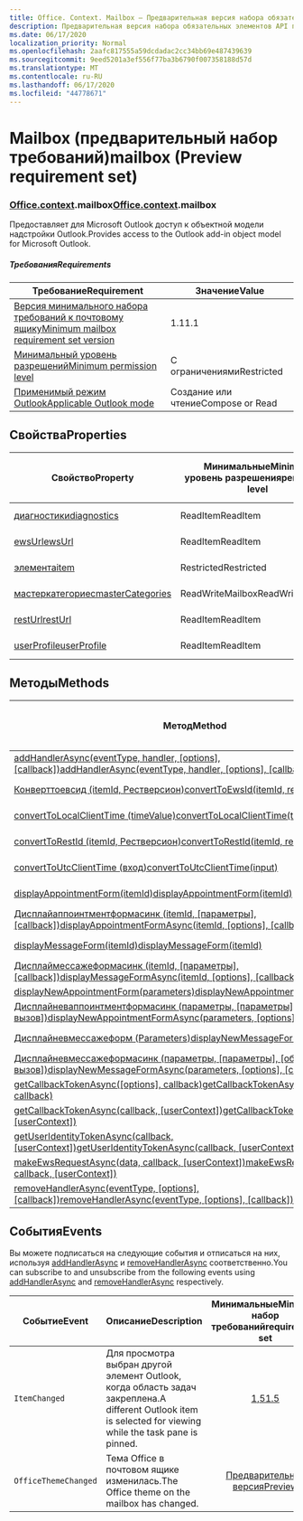 ```yaml
---
title: Office. Context. Mailbox — Предварительная версия набора обязательных элементов
description: Предварительная версия набора обязательных элементов API почтового ящика Outlook для объектной модели почтового ящика.
ms.date: 06/17/2020
localization_priority: Normal
ms.openlocfilehash: 2aafc817555a59dcdadac2cc34bb69e487439639
ms.sourcegitcommit: 9eed5201a3ef556f77ba3b6790f007358188d57d
ms.translationtype: MT
ms.contentlocale: ru-RU
ms.lasthandoff: 06/17/2020
ms.locfileid: "44778671"
---
```

# <a name="mailbox-preview-requirement-set"></a><span data-ttu-id="d7f2e-103">Mailbox (предварительный набор требований)</span><span class="sxs-lookup"><span data-stu-id="d7f2e-103">mailbox (Preview requirement set)</span></span>

### <a name="officecontextmailbox"></a><span data-ttu-id="d7f2e-104">[Office](office.md)[.context](office.context.md).mailbox</span><span class="sxs-lookup"><span data-stu-id="d7f2e-104">[Office](office.md)[.context](office.context.md).mailbox</span></span>

<span data-ttu-id="d7f2e-105">Предоставляет для Microsoft Outlook доступ к объектной модели надстройки Outlook.</span><span class="sxs-lookup"><span data-stu-id="d7f2e-105">Provides access to the Outlook add-in object model for Microsoft Outlook.</span></span>

##### <a name="requirements"></a><span data-ttu-id="d7f2e-106">Требования</span><span class="sxs-lookup"><span data-stu-id="d7f2e-106">Requirements</span></span>

|<span data-ttu-id="d7f2e-107">Требование</span><span class="sxs-lookup"><span data-stu-id="d7f2e-107">Requirement</span></span>| <span data-ttu-id="d7f2e-108">Значение</span><span class="sxs-lookup"><span data-stu-id="d7f2e-108">Value</span></span>|
|---|---|
|[<span data-ttu-id="d7f2e-109">Версия минимального набора требований к почтовому ящику</span><span class="sxs-lookup"><span data-stu-id="d7f2e-109">Minimum mailbox requirement set version</span></span>](../../requirement-sets/outlook-api-requirement-sets.md)| <span data-ttu-id="d7f2e-110">1.1</span><span class="sxs-lookup"><span data-stu-id="d7f2e-110">1.1</span></span>|
|[<span data-ttu-id="d7f2e-111">Минимальный уровень разрешений</span><span class="sxs-lookup"><span data-stu-id="d7f2e-111">Minimum permission level</span></span>](../../../outlook/understanding-outlook-add-in-permissions.md)| <span data-ttu-id="d7f2e-112">С ограничениями</span><span class="sxs-lookup"><span data-stu-id="d7f2e-112">Restricted</span></span>|
|[<span data-ttu-id="d7f2e-113">Применимый режим Outlook</span><span class="sxs-lookup"><span data-stu-id="d7f2e-113">Applicable Outlook mode</span></span>](../../../outlook/outlook-add-ins-overview.md#extension-points)| <span data-ttu-id="d7f2e-114">Создание или чтение</span><span class="sxs-lookup"><span data-stu-id="d7f2e-114">Compose or Read</span></span>|

## <a name="properties"></a><span data-ttu-id="d7f2e-115">Свойства</span><span class="sxs-lookup"><span data-stu-id="d7f2e-115">Properties</span></span>

| <span data-ttu-id="d7f2e-116">Свойство</span><span class="sxs-lookup"><span data-stu-id="d7f2e-116">Property</span></span> | <span data-ttu-id="d7f2e-117">Минимальные</span><span class="sxs-lookup"><span data-stu-id="d7f2e-117">Minimum</span></span><br><span data-ttu-id="d7f2e-118">уровень разрешения</span><span class="sxs-lookup"><span data-stu-id="d7f2e-118">permission level</span></span> | <span data-ttu-id="d7f2e-119">Способов</span><span class="sxs-lookup"><span data-stu-id="d7f2e-119">Modes</span></span> | <span data-ttu-id="d7f2e-120">Тип возвращаемых данных</span><span class="sxs-lookup"><span data-stu-id="d7f2e-120">Return type</span></span> | <span data-ttu-id="d7f2e-121">Минимальные</span><span class="sxs-lookup"><span data-stu-id="d7f2e-121">Minimum</span></span><br><span data-ttu-id="d7f2e-122">набор требований</span><span class="sxs-lookup"><span data-stu-id="d7f2e-122">requirement set</span></span> |
|---|---|---|---|:---:|
| [<span data-ttu-id="d7f2e-123">диагностики</span><span class="sxs-lookup"><span data-stu-id="d7f2e-123">diagnostics</span></span>](/javascript/api/outlook/office.mailbox?view=outlook-js-preview#diagnostics) | <span data-ttu-id="d7f2e-124">ReadItem</span><span class="sxs-lookup"><span data-stu-id="d7f2e-124">ReadItem</span></span> | <span data-ttu-id="d7f2e-125">Создание</span><span class="sxs-lookup"><span data-stu-id="d7f2e-125">Compose</span></span><br><span data-ttu-id="d7f2e-126">Чтение</span><span class="sxs-lookup"><span data-stu-id="d7f2e-126">Read</span></span> | [<span data-ttu-id="d7f2e-127">Diagnostics</span><span class="sxs-lookup"><span data-stu-id="d7f2e-127">Diagnostics</span></span>](/javascript/api/outlook/office.diagnostics?view=outlook-js-preview) | [<span data-ttu-id="d7f2e-128">1.1</span><span class="sxs-lookup"><span data-stu-id="d7f2e-128">1.1</span></span>](../requirement-set-1.1/outlook-requirement-set-1.1.md) |
| [<span data-ttu-id="d7f2e-129">ewsUrl</span><span class="sxs-lookup"><span data-stu-id="d7f2e-129">ewsUrl</span></span>](/javascript/api/outlook/office.mailbox?view=outlook-js-preview#ewsurl) | <span data-ttu-id="d7f2e-130">ReadItem</span><span class="sxs-lookup"><span data-stu-id="d7f2e-130">ReadItem</span></span> | <span data-ttu-id="d7f2e-131">Создание</span><span class="sxs-lookup"><span data-stu-id="d7f2e-131">Compose</span></span><br><span data-ttu-id="d7f2e-132">Чтение</span><span class="sxs-lookup"><span data-stu-id="d7f2e-132">Read</span></span> | <span data-ttu-id="d7f2e-133">String</span><span class="sxs-lookup"><span data-stu-id="d7f2e-133">String</span></span> | [<span data-ttu-id="d7f2e-134">1.1</span><span class="sxs-lookup"><span data-stu-id="d7f2e-134">1.1</span></span>](../requirement-set-1.1/outlook-requirement-set-1.1.md) |
| [<span data-ttu-id="d7f2e-135">элемента</span><span class="sxs-lookup"><span data-stu-id="d7f2e-135">item</span></span>](office.context.mailbox.item.md) | <span data-ttu-id="d7f2e-136">Restricted</span><span class="sxs-lookup"><span data-stu-id="d7f2e-136">Restricted</span></span> | <span data-ttu-id="d7f2e-137">Создание</span><span class="sxs-lookup"><span data-stu-id="d7f2e-137">Compose</span></span><br><span data-ttu-id="d7f2e-138">Чтение</span><span class="sxs-lookup"><span data-stu-id="d7f2e-138">Read</span></span> | [<span data-ttu-id="d7f2e-139">Элемент</span><span class="sxs-lookup"><span data-stu-id="d7f2e-139">Item</span></span>](/javascript/api/outlook/office.item?view=outlook-js-preview) | [<span data-ttu-id="d7f2e-140">1.1</span><span class="sxs-lookup"><span data-stu-id="d7f2e-140">1.1</span></span>](../requirement-set-1.1/outlook-requirement-set-1.1.md) |
| [<span data-ttu-id="d7f2e-141">мастеркатегориес</span><span class="sxs-lookup"><span data-stu-id="d7f2e-141">masterCategories</span></span>](/javascript/api/outlook/office.mailbox?view=outlook-js-preview#mastercategories) | <span data-ttu-id="d7f2e-142">ReadWriteMailbox</span><span class="sxs-lookup"><span data-stu-id="d7f2e-142">ReadWriteMailbox</span></span> | <span data-ttu-id="d7f2e-143">Создание</span><span class="sxs-lookup"><span data-stu-id="d7f2e-143">Compose</span></span><br><span data-ttu-id="d7f2e-144">Чтение</span><span class="sxs-lookup"><span data-stu-id="d7f2e-144">Read</span></span> | [<span data-ttu-id="d7f2e-145">MasterCategories</span><span class="sxs-lookup"><span data-stu-id="d7f2e-145">MasterCategories</span></span>](/javascript/api/outlook/office.mastercategories?view=outlook-js-preview) | [<span data-ttu-id="d7f2e-146">1,8</span><span class="sxs-lookup"><span data-stu-id="d7f2e-146">1.8</span></span>](../requirement-set-1.8/outlook-requirement-set-1.8.md) |
| [<span data-ttu-id="d7f2e-147">restUrl</span><span class="sxs-lookup"><span data-stu-id="d7f2e-147">restUrl</span></span>](/javascript/api/outlook/office.mailbox?view=outlook-js-preview#resturl) | <span data-ttu-id="d7f2e-148">ReadItem</span><span class="sxs-lookup"><span data-stu-id="d7f2e-148">ReadItem</span></span> | <span data-ttu-id="d7f2e-149">Создание</span><span class="sxs-lookup"><span data-stu-id="d7f2e-149">Compose</span></span><br><span data-ttu-id="d7f2e-150">Чтение</span><span class="sxs-lookup"><span data-stu-id="d7f2e-150">Read</span></span> | <span data-ttu-id="d7f2e-151">String</span><span class="sxs-lookup"><span data-stu-id="d7f2e-151">String</span></span> | [<span data-ttu-id="d7f2e-152">1,5</span><span class="sxs-lookup"><span data-stu-id="d7f2e-152">1.5</span></span>](../requirement-set-1.5/outlook-requirement-set-1.5.md) |
| [<span data-ttu-id="d7f2e-153">userProfile</span><span class="sxs-lookup"><span data-stu-id="d7f2e-153">userProfile</span></span>](/javascript/api/outlook/office.mailbox?view=outlook-js-preview#userprofile) | <span data-ttu-id="d7f2e-154">ReadItem</span><span class="sxs-lookup"><span data-stu-id="d7f2e-154">ReadItem</span></span> | <span data-ttu-id="d7f2e-155">Создание</span><span class="sxs-lookup"><span data-stu-id="d7f2e-155">Compose</span></span><br><span data-ttu-id="d7f2e-156">Чтение</span><span class="sxs-lookup"><span data-stu-id="d7f2e-156">Read</span></span> | [<span data-ttu-id="d7f2e-157">UserProfile</span><span class="sxs-lookup"><span data-stu-id="d7f2e-157">UserProfile</span></span>](/javascript/api/outlook/office.userprofile?view=outlook-js-preview) | [<span data-ttu-id="d7f2e-158">1.1</span><span class="sxs-lookup"><span data-stu-id="d7f2e-158">1.1</span></span>](../requirement-set-1.1/outlook-requirement-set-1.1.md) |

## <a name="methods"></a><span data-ttu-id="d7f2e-159">Методы</span><span class="sxs-lookup"><span data-stu-id="d7f2e-159">Methods</span></span>

| <span data-ttu-id="d7f2e-160">Метод</span><span class="sxs-lookup"><span data-stu-id="d7f2e-160">Method</span></span> | <span data-ttu-id="d7f2e-161">Минимальные</span><span class="sxs-lookup"><span data-stu-id="d7f2e-161">Minimum</span></span><br><span data-ttu-id="d7f2e-162">уровень разрешения</span><span class="sxs-lookup"><span data-stu-id="d7f2e-162">permission level</span></span> | <span data-ttu-id="d7f2e-163">Способов</span><span class="sxs-lookup"><span data-stu-id="d7f2e-163">Modes</span></span> | <span data-ttu-id="d7f2e-164">Минимальные</span><span class="sxs-lookup"><span data-stu-id="d7f2e-164">Minimum</span></span><br><span data-ttu-id="d7f2e-165">набор требований</span><span class="sxs-lookup"><span data-stu-id="d7f2e-165">requirement set</span></span> |
|---|---|---|:---:|
| <span data-ttu-id="d7f2e-166">[addHandlerAsync(eventType, handler, [options], [callback])](/javascript/api/outlook/office.mailbox?view=outlook-js-preview#addhandlerasync-eventtype--handler--options--callback-)</span><span class="sxs-lookup"><span data-stu-id="d7f2e-166">[addHandlerAsync(eventType, handler, [options], [callback])](/javascript/api/outlook/office.mailbox?view=outlook-js-preview#addhandlerasync-eventtype--handler--options--callback-)</span></span> | <span data-ttu-id="d7f2e-167">ReadItem</span><span class="sxs-lookup"><span data-stu-id="d7f2e-167">ReadItem</span></span> | <span data-ttu-id="d7f2e-168">Создание</span><span class="sxs-lookup"><span data-stu-id="d7f2e-168">Compose</span></span><br><span data-ttu-id="d7f2e-169">Чтение</span><span class="sxs-lookup"><span data-stu-id="d7f2e-169">Read</span></span> | [<span data-ttu-id="d7f2e-170">1,5</span><span class="sxs-lookup"><span data-stu-id="d7f2e-170">1.5</span></span>](../requirement-set-1.5/outlook-requirement-set-1.5.md) |
| [<span data-ttu-id="d7f2e-171">Конверттоевсид (itemId, Рестверсион)</span><span class="sxs-lookup"><span data-stu-id="d7f2e-171">convertToEwsId(itemId, restVersion)</span></span>](/javascript/api/outlook/office.mailbox?view=outlook-js-preview#converttoewsid-itemid--restversion-) | <span data-ttu-id="d7f2e-172">Restricted</span><span class="sxs-lookup"><span data-stu-id="d7f2e-172">Restricted</span></span> | <span data-ttu-id="d7f2e-173">Создание</span><span class="sxs-lookup"><span data-stu-id="d7f2e-173">Compose</span></span><br><span data-ttu-id="d7f2e-174">Чтение</span><span class="sxs-lookup"><span data-stu-id="d7f2e-174">Read</span></span> | [<span data-ttu-id="d7f2e-175">1.3</span><span class="sxs-lookup"><span data-stu-id="d7f2e-175">1.3</span></span>](../requirement-set-1.3/outlook-requirement-set-1.3.md) |
| [<span data-ttu-id="d7f2e-176">convertToLocalClientTime (timeValue)</span><span class="sxs-lookup"><span data-stu-id="d7f2e-176">convertToLocalClientTime(timeValue)</span></span>](/javascript/api/outlook/office.mailbox?view=outlook-js-preview#converttolocalclienttime-timevalue-) | <span data-ttu-id="d7f2e-177">ReadItem</span><span class="sxs-lookup"><span data-stu-id="d7f2e-177">ReadItem</span></span> | <span data-ttu-id="d7f2e-178">Создание</span><span class="sxs-lookup"><span data-stu-id="d7f2e-178">Compose</span></span><br><span data-ttu-id="d7f2e-179">Чтение</span><span class="sxs-lookup"><span data-stu-id="d7f2e-179">Read</span></span> | [<span data-ttu-id="d7f2e-180">1.1</span><span class="sxs-lookup"><span data-stu-id="d7f2e-180">1.1</span></span>](../requirement-set-1.1/outlook-requirement-set-1.1.md) |
| [<span data-ttu-id="d7f2e-181">convertToRestId (itemId, Рестверсион)</span><span class="sxs-lookup"><span data-stu-id="d7f2e-181">convertToRestId(itemId, restVersion)</span></span>](/javascript/api/outlook/office.mailbox?view=outlook-js-preview#converttorestid-itemid--restversion-) | <span data-ttu-id="d7f2e-182">Restricted</span><span class="sxs-lookup"><span data-stu-id="d7f2e-182">Restricted</span></span> | <span data-ttu-id="d7f2e-183">Создание</span><span class="sxs-lookup"><span data-stu-id="d7f2e-183">Compose</span></span><br><span data-ttu-id="d7f2e-184">Чтение</span><span class="sxs-lookup"><span data-stu-id="d7f2e-184">Read</span></span> | [<span data-ttu-id="d7f2e-185">1.3</span><span class="sxs-lookup"><span data-stu-id="d7f2e-185">1.3</span></span>](../requirement-set-1.3/outlook-requirement-set-1.3.md) |
| [<span data-ttu-id="d7f2e-186">convertToUtcClientTime (вход)</span><span class="sxs-lookup"><span data-stu-id="d7f2e-186">convertToUtcClientTime(input)</span></span>](/javascript/api/outlook/office.mailbox?view=outlook-js-preview#converttoutcclienttime-input-) | <span data-ttu-id="d7f2e-187">ReadItem</span><span class="sxs-lookup"><span data-stu-id="d7f2e-187">ReadItem</span></span> | <span data-ttu-id="d7f2e-188">Создание</span><span class="sxs-lookup"><span data-stu-id="d7f2e-188">Compose</span></span><br><span data-ttu-id="d7f2e-189">Чтение</span><span class="sxs-lookup"><span data-stu-id="d7f2e-189">Read</span></span> | [<span data-ttu-id="d7f2e-190">1.1</span><span class="sxs-lookup"><span data-stu-id="d7f2e-190">1.1</span></span>](../requirement-set-1.1/outlook-requirement-set-1.1.md) |
| [<span data-ttu-id="d7f2e-191">displayAppointmentForm(itemId)</span><span class="sxs-lookup"><span data-stu-id="d7f2e-191">displayAppointmentForm(itemId)</span></span>](/javascript/api/outlook/office.mailbox?view=outlook-js-preview#displayappointmentform-itemid-) | <span data-ttu-id="d7f2e-192">ReadItem</span><span class="sxs-lookup"><span data-stu-id="d7f2e-192">ReadItem</span></span> | <span data-ttu-id="d7f2e-193">Создание</span><span class="sxs-lookup"><span data-stu-id="d7f2e-193">Compose</span></span><br><span data-ttu-id="d7f2e-194">Чтение</span><span class="sxs-lookup"><span data-stu-id="d7f2e-194">Read</span></span> | [<span data-ttu-id="d7f2e-195">1.1</span><span class="sxs-lookup"><span data-stu-id="d7f2e-195">1.1</span></span>](../requirement-set-1.1/outlook-requirement-set-1.1.md) |
| <span data-ttu-id="d7f2e-196">[Дисплайаппоинтментформасинк (itemId, [параметры], [callback])](/javascript/api/outlook/office.mailbox?view=outlook-js-preview#displayappointmentform-itemid--options--callback-)</span><span class="sxs-lookup"><span data-stu-id="d7f2e-196">[displayAppointmentFormAsync(itemId, [options], [callback])](/javascript/api/outlook/office.mailbox?view=outlook-js-preview#displayappointmentform-itemid--options--callback-)</span></span> | <span data-ttu-id="d7f2e-197">ReadItem</span><span class="sxs-lookup"><span data-stu-id="d7f2e-197">ReadItem</span></span> | <span data-ttu-id="d7f2e-198">Создание</span><span class="sxs-lookup"><span data-stu-id="d7f2e-198">Compose</span></span><br><span data-ttu-id="d7f2e-199">Чтение</span><span class="sxs-lookup"><span data-stu-id="d7f2e-199">Read</span></span> | [<span data-ttu-id="d7f2e-200">Предварительная версия</span><span class="sxs-lookup"><span data-stu-id="d7f2e-200">Preview</span></span>](outlook-requirement-set-preview.md) |
| [<span data-ttu-id="d7f2e-201">displayMessageForm(itemId)</span><span class="sxs-lookup"><span data-stu-id="d7f2e-201">displayMessageForm(itemId)</span></span>](/javascript/api/outlook/office.mailbox?view=outlook-js-preview#displaymessageform-itemid-) | <span data-ttu-id="d7f2e-202">ReadItem</span><span class="sxs-lookup"><span data-stu-id="d7f2e-202">ReadItem</span></span> | <span data-ttu-id="d7f2e-203">Создание</span><span class="sxs-lookup"><span data-stu-id="d7f2e-203">Compose</span></span><br><span data-ttu-id="d7f2e-204">Чтение</span><span class="sxs-lookup"><span data-stu-id="d7f2e-204">Read</span></span> | [<span data-ttu-id="d7f2e-205">1.1</span><span class="sxs-lookup"><span data-stu-id="d7f2e-205">1.1</span></span>](../requirement-set-1.1/outlook-requirement-set-1.1.md) |
| <span data-ttu-id="d7f2e-206">[Дисплаймессажеформасинк (itemId, [параметры], [callback])](/javascript/api/outlook/office.mailbox?view=outlook-js-preview#displaymessageform-itemid--options--callback-)</span><span class="sxs-lookup"><span data-stu-id="d7f2e-206">[displayMessageFormAsync(itemId, [options], [callback])](/javascript/api/outlook/office.mailbox?view=outlook-js-preview#displaymessageform-itemid--options--callback-)</span></span> | <span data-ttu-id="d7f2e-207">ReadItem</span><span class="sxs-lookup"><span data-stu-id="d7f2e-207">ReadItem</span></span> | <span data-ttu-id="d7f2e-208">Создание</span><span class="sxs-lookup"><span data-stu-id="d7f2e-208">Compose</span></span><br><span data-ttu-id="d7f2e-209">Чтение</span><span class="sxs-lookup"><span data-stu-id="d7f2e-209">Read</span></span> | [<span data-ttu-id="d7f2e-210">Предварительная версия</span><span class="sxs-lookup"><span data-stu-id="d7f2e-210">Preview</span></span>](outlook-requirement-set-preview.md) |
| [<span data-ttu-id="d7f2e-211">displayNewAppointmentForm(parameters)</span><span class="sxs-lookup"><span data-stu-id="d7f2e-211">displayNewAppointmentForm(parameters)</span></span>](/javascript/api/outlook/office.mailbox?view=outlook-js-preview#displaynewappointmentform-parameters-) | <span data-ttu-id="d7f2e-212">ReadItem</span><span class="sxs-lookup"><span data-stu-id="d7f2e-212">ReadItem</span></span> | <span data-ttu-id="d7f2e-213">Чтение</span><span class="sxs-lookup"><span data-stu-id="d7f2e-213">Read</span></span> | [<span data-ttu-id="d7f2e-214">1.1</span><span class="sxs-lookup"><span data-stu-id="d7f2e-214">1.1</span></span>](../requirement-set-1.1/outlook-requirement-set-1.1.md) |
| <span data-ttu-id="d7f2e-215">[Дисплайневаппоинтментформасинк (параметры, [параметры], [обратный вызов])](/javascript/api/outlook/office.mailbox?view=outlook-js-preview#displaynewappointmentform-parameters--options--callback-)</span><span class="sxs-lookup"><span data-stu-id="d7f2e-215">[displayNewAppointmentFormAsync(parameters, [options], [callback])](/javascript/api/outlook/office.mailbox?view=outlook-js-preview#displaynewappointmentform-parameters--options--callback-)</span></span> | <span data-ttu-id="d7f2e-216">ReadItem</span><span class="sxs-lookup"><span data-stu-id="d7f2e-216">ReadItem</span></span> | <span data-ttu-id="d7f2e-217">Чтение</span><span class="sxs-lookup"><span data-stu-id="d7f2e-217">Read</span></span> | [<span data-ttu-id="d7f2e-218">Предварительная версия</span><span class="sxs-lookup"><span data-stu-id="d7f2e-218">Preview</span></span>](outlook-requirement-set-preview.md) |
| [<span data-ttu-id="d7f2e-219">Дисплайневмессажеформ (Parameters)</span><span class="sxs-lookup"><span data-stu-id="d7f2e-219">displayNewMessageForm(parameters)</span></span>](/javascript/api/outlook/office.mailbox?view=outlook-js-preview#displaynewmessageform-parameters-) | <span data-ttu-id="d7f2e-220">ReadItem</span><span class="sxs-lookup"><span data-stu-id="d7f2e-220">ReadItem</span></span> | <span data-ttu-id="d7f2e-221">Создание</span><span class="sxs-lookup"><span data-stu-id="d7f2e-221">Compose</span></span><br><span data-ttu-id="d7f2e-222">Чтение</span><span class="sxs-lookup"><span data-stu-id="d7f2e-222">Read</span></span> | [<span data-ttu-id="d7f2e-223">1,6</span><span class="sxs-lookup"><span data-stu-id="d7f2e-223">1.6</span></span>](../requirement-set-1.6/outlook-requirement-set-1.6.md) |
| <span data-ttu-id="d7f2e-224">[Дисплайневмессажеформасинк (параметры, [параметры], [обратный вызов])](/javascript/api/outlook/office.mailbox?view=outlook-js-preview#displaynewmessageform-parameters--options--callback-)</span><span class="sxs-lookup"><span data-stu-id="d7f2e-224">[displayNewMessageFormAsync(parameters, [options], [callback])](/javascript/api/outlook/office.mailbox?view=outlook-js-preview#displaynewmessageform-parameters--options--callback-)</span></span> | <span data-ttu-id="d7f2e-225">ReadItem</span><span class="sxs-lookup"><span data-stu-id="d7f2e-225">ReadItem</span></span> | <span data-ttu-id="d7f2e-226">Создание</span><span class="sxs-lookup"><span data-stu-id="d7f2e-226">Compose</span></span><br><span data-ttu-id="d7f2e-227">Чтение</span><span class="sxs-lookup"><span data-stu-id="d7f2e-227">Read</span></span> | [<span data-ttu-id="d7f2e-228">Предварительная версия</span><span class="sxs-lookup"><span data-stu-id="d7f2e-228">Preview</span></span>](outlook-requirement-set-preview.md) |
| <span data-ttu-id="d7f2e-229">[getCallbackTokenAsync([options], callback)](/javascript/api/outlook/office.mailbox?view=outlook-js-preview#getcallbacktokenasync-options--callback-)</span><span class="sxs-lookup"><span data-stu-id="d7f2e-229">[getCallbackTokenAsync([options], callback)](/javascript/api/outlook/office.mailbox?view=outlook-js-preview#getcallbacktokenasync-options--callback-)</span></span> | <span data-ttu-id="d7f2e-230">ReadItem</span><span class="sxs-lookup"><span data-stu-id="d7f2e-230">ReadItem</span></span> | <span data-ttu-id="d7f2e-231">Создание</span><span class="sxs-lookup"><span data-stu-id="d7f2e-231">Compose</span></span><br><span data-ttu-id="d7f2e-232">Чтение</span><span class="sxs-lookup"><span data-stu-id="d7f2e-232">Read</span></span> | [<span data-ttu-id="d7f2e-233">1,5</span><span class="sxs-lookup"><span data-stu-id="d7f2e-233">1.5</span></span>](../requirement-set-1.5/outlook-requirement-set-1.5.md) |
| <span data-ttu-id="d7f2e-234">[getCallbackTokenAsync(callback, [userContext])](/javascript/api/outlook/office.mailbox?view=outlook-js-preview#getcallbacktokenasync-callback--usercontext-)</span><span class="sxs-lookup"><span data-stu-id="d7f2e-234">[getCallbackTokenAsync(callback, [userContext])](/javascript/api/outlook/office.mailbox?view=outlook-js-preview#getcallbacktokenasync-callback--usercontext-)</span></span> | <span data-ttu-id="d7f2e-235">ReadItem</span><span class="sxs-lookup"><span data-stu-id="d7f2e-235">ReadItem</span></span> | <span data-ttu-id="d7f2e-236">Создание</span><span class="sxs-lookup"><span data-stu-id="d7f2e-236">Compose</span></span><br><span data-ttu-id="d7f2e-237">Чтение</span><span class="sxs-lookup"><span data-stu-id="d7f2e-237">Read</span></span> | [<span data-ttu-id="d7f2e-238">1.3</span><span class="sxs-lookup"><span data-stu-id="d7f2e-238">1.3</span></span>](../requirement-set-1.3/outlook-requirement-set-1.3.md)<br>[<span data-ttu-id="d7f2e-239">1.1</span><span class="sxs-lookup"><span data-stu-id="d7f2e-239">1.1</span></span>](../requirement-set-1.1/outlook-requirement-set-1.1.md) |
| <span data-ttu-id="d7f2e-240">[getUserIdentityTokenAsync(callback, [userContext])](/javascript/api/outlook/office.mailbox?view=outlook-js-preview#getuseridentitytokenasync-callback--usercontext-)</span><span class="sxs-lookup"><span data-stu-id="d7f2e-240">[getUserIdentityTokenAsync(callback, [userContext])](/javascript/api/outlook/office.mailbox?view=outlook-js-preview#getuseridentitytokenasync-callback--usercontext-)</span></span> | <span data-ttu-id="d7f2e-241">ReadItem</span><span class="sxs-lookup"><span data-stu-id="d7f2e-241">ReadItem</span></span> | <span data-ttu-id="d7f2e-242">Создание</span><span class="sxs-lookup"><span data-stu-id="d7f2e-242">Compose</span></span><br><span data-ttu-id="d7f2e-243">Чтение</span><span class="sxs-lookup"><span data-stu-id="d7f2e-243">Read</span></span> | [<span data-ttu-id="d7f2e-244">1.1</span><span class="sxs-lookup"><span data-stu-id="d7f2e-244">1.1</span></span>](../requirement-set-1.1/outlook-requirement-set-1.1.md) |
| <span data-ttu-id="d7f2e-245">[makeEwsRequestAsync(data, callback, [userContext])](/javascript/api/outlook/office.mailbox?view=outlook-js-preview#makeewsrequestasync-data--callback--usercontext-)</span><span class="sxs-lookup"><span data-stu-id="d7f2e-245">[makeEwsRequestAsync(data, callback, [userContext])](/javascript/api/outlook/office.mailbox?view=outlook-js-preview#makeewsrequestasync-data--callback--usercontext-)</span></span> | <span data-ttu-id="d7f2e-246">ReadWriteMailbox</span><span class="sxs-lookup"><span data-stu-id="d7f2e-246">ReadWriteMailbox</span></span> | <span data-ttu-id="d7f2e-247">Создание</span><span class="sxs-lookup"><span data-stu-id="d7f2e-247">Compose</span></span><br><span data-ttu-id="d7f2e-248">Чтение</span><span class="sxs-lookup"><span data-stu-id="d7f2e-248">Read</span></span> | [<span data-ttu-id="d7f2e-249">1.1</span><span class="sxs-lookup"><span data-stu-id="d7f2e-249">1.1</span></span>](../requirement-set-1.1/outlook-requirement-set-1.1.md) |
| <span data-ttu-id="d7f2e-250">[removeHandlerAsync(eventType, [options], [callback])](/javascript/api/outlook/office.mailbox?view=outlook-js-preview#removehandlerasync-eventtype--options--callback-)</span><span class="sxs-lookup"><span data-stu-id="d7f2e-250">[removeHandlerAsync(eventType, [options], [callback])](/javascript/api/outlook/office.mailbox?view=outlook-js-preview#removehandlerasync-eventtype--options--callback-)</span></span> | <span data-ttu-id="d7f2e-251">ReadItem</span><span class="sxs-lookup"><span data-stu-id="d7f2e-251">ReadItem</span></span> | <span data-ttu-id="d7f2e-252">Создание</span><span class="sxs-lookup"><span data-stu-id="d7f2e-252">Compose</span></span><br><span data-ttu-id="d7f2e-253">Чтение</span><span class="sxs-lookup"><span data-stu-id="d7f2e-253">Read</span></span> | [<span data-ttu-id="d7f2e-254">1,5</span><span class="sxs-lookup"><span data-stu-id="d7f2e-254">1.5</span></span>](../requirement-set-1.5/outlook-requirement-set-1.5.md) |

## <a name="events"></a><span data-ttu-id="d7f2e-255">События</span><span class="sxs-lookup"><span data-stu-id="d7f2e-255">Events</span></span>

<span data-ttu-id="d7f2e-256">Вы можете подписаться на следующие события и отписаться на них, используя [addHandlerAsync](/javascript/api/outlook/office.mailbox?view=outlook-js-preview#addhandlerasync-eventtype--handler--options--callback-) и [removeHandlerAsync](/javascript/api/outlook/office.mailbox?view=outlook-js-preview#removehandlerasync-eventtype--options--callback-) соответственно.</span><span class="sxs-lookup"><span data-stu-id="d7f2e-256">You can subscribe to and unsubscribe from the following events using [addHandlerAsync](/javascript/api/outlook/office.mailbox?view=outlook-js-preview#addhandlerasync-eventtype--handler--options--callback-) and [removeHandlerAsync](/javascript/api/outlook/office.mailbox?view=outlook-js-preview#removehandlerasync-eventtype--options--callback-) respectively.</span></span>

| <span data-ttu-id="d7f2e-257">Событие</span><span class="sxs-lookup"><span data-stu-id="d7f2e-257">Event</span></span> | <span data-ttu-id="d7f2e-258">Описание</span><span class="sxs-lookup"><span data-stu-id="d7f2e-258">Description</span></span> | <span data-ttu-id="d7f2e-259">Минимальные</span><span class="sxs-lookup"><span data-stu-id="d7f2e-259">Minimum</span></span><br><span data-ttu-id="d7f2e-260">набор требований</span><span class="sxs-lookup"><span data-stu-id="d7f2e-260">requirement set</span></span> |
|---|---|:---:|
|`ItemChanged`| <span data-ttu-id="d7f2e-261">Для просмотра выбран другой элемент Outlook, когда область задач закреплена.</span><span class="sxs-lookup"><span data-stu-id="d7f2e-261">A different Outlook item is selected for viewing while the task pane is pinned.</span></span> | [<span data-ttu-id="d7f2e-262">1,5</span><span class="sxs-lookup"><span data-stu-id="d7f2e-262">1.5</span></span>](../requirement-set-1.5/outlook-requirement-set-1.5.md) |
|`OfficeThemeChanged`| <span data-ttu-id="d7f2e-263">Тема Office в почтовом ящике изменилась.</span><span class="sxs-lookup"><span data-stu-id="d7f2e-263">The Office theme on the mailbox has changed.</span></span> | [<span data-ttu-id="d7f2e-264">Предварительная версия</span><span class="sxs-lookup"><span data-stu-id="d7f2e-264">Preview</span></span>](../preview-requirement-set/outlook-requirement-set-preview.md) |
